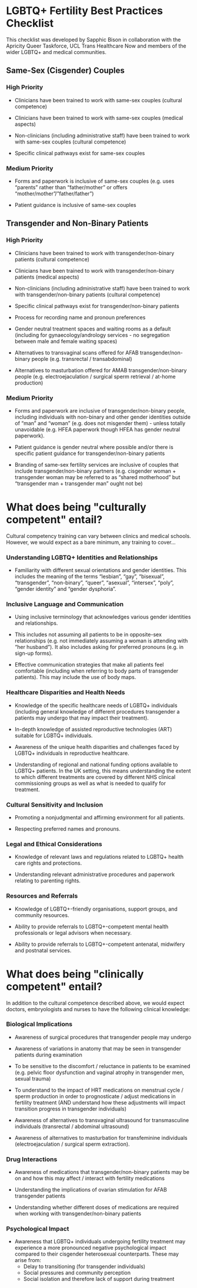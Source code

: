 # LGBTQ+ Fertility Best Practices Checklist
This checklist was developed by Sapphic Bison in collaboration with the Apricity Queer Taskforce, UCL Trans Healthcare Now and members of the wider LGBTQ+ and medical communities.

## Same-Sex (Cisgender) Couples
### High Priority
- Clinicians have been trained to work with same-sex couples (cultural competence)

- Clinicians have been trained to work with same-sex couples (medical aspects)

- Non-clinicians (including administrative staff) have been trained to work with same-sex couples (cultural competence)

- Specific clinical pathways exist for same-sex couples 

### Medium Priority
- Forms and paperwork is inclusive of same-sex couples (e.g. uses “parents” rather than “father/mother” or offers “mother/mother”/”father/father”)

- Patient guidance is inclusive of same-sex couples

## Transgender and Non-Binary Patients
### High Priority
- Clinicians have been trained to work with transgender/non-binary patients (cultural competence)

- Clinicians have been trained to work with transgender/non-binary patients (medical aspects)

- Non-clinicians (including administrative staff) have been trained to work with transgender/non-binary patients (cultural competence)

- Specific clinical pathways exist for transgender/non-binary patients

- Process for recording name and pronoun preferences

- Gender neutral treatment spaces and waiting rooms as a default (including for gynaecology/andrology services - no segregation between male and female waiting spaces)

- Alternatives to transvaginal scans offered for AFAB transgender/non-binary people (e.g. transrectal / transabdominal)

- Alternatives to masturbation offered for AMAB transgender/non-binary people (e.g. electroejaculation / surgical sperm retrieval / at-home production)

### Medium Priority
- Forms and paperwork are inclusive of transgender/non-binary people, including individuals with non-binary and other gender identities outside of “man” and “woman” (e.g. does not misgender them) - unless totally unavoidable (e.g. HFEA paperwork though HFEA has gender neutral paperwork).

- Patient guidance is gender neutral where possible and/or there is specific patient guidance for transgender/non-binary patients

- Branding of same-sex fertility services are inclusive of couples that include transgender/non-binary partners (e.g. cisgender woman + transgender woman may be referred to as “shared motherhood” but  “transgender man + transgender man” ought not be)


# What does being "culturally competent" entail?
Cultural competency training can vary between clinics and medical schools. However, we would expect as a bare minimum, any training to cover…

### Understanding LGBTQ+ Identities and Relationships
- Familiarity with different sexual orientations and gender identities. This includes the meaning of the terms “lesbian”, “gay”, “bisexual”, “transgender”, “non-binary”, “queer”, “asexual”, “intersex”, “poly”, “gender identity” and “gender dysphoria”.

### Inclusive Language and Communication
- Using inclusive terminology that acknowledges various gender identities and relationships.

- This includes not assuming all patients to be in opposite-sex relationships (e.g. not immediately assuming a woman is attending with “her husband”). It also includes asking for preferred pronouns (e.g. in sign-up forms).

- Effective communication strategies that make all patients feel comfortable (including when referring to body parts of transgender patients). This may include the use of body maps.

### Healthcare Disparities and Health Needs
- Knowledge of the specific healthcare needs of LGBTQ+ individuals (including general knowledge of different procedures transgender a patients may undergo that may impact their treatment).

- In-depth knowledge of assisted reproductive technologies (ART) suitable for LGBTQ+ individuals.

- Awareness of the unique health disparities and challenges faced by LGBTQ+ individuals in reproductive healthcare.

- Understanding of regional and national funding options available to LGBTQ+ patients. In the UK setting, this means understanding the extent to which different treatments are covered by different NHS clinical commissioning groups as well as what is needed to qualify for treatment.

### Cultural Sensitivity and Inclusion
- Promoting a nonjudgmental and affirming environment for all patients.

- Respecting preferred names and pronouns.

### Legal and Ethical Considerations
- Knowledge of relevant laws and regulations related to LGBTQ+ health care rights and protections.

- Understanding relevant administrative procedures and paperwork relating to parenting rights.

### Resources and Referrals
- Knowledge of LGBTQ+-friendly organisations, support groups, and community resources.

- Ability to provide referrals to LGBTQ+-competent mental health professionals or legal advisors when necessary.

- Ability to provide referrals to LGBTQ+-competent antenatal, midwifery and postnatal services.

# What does being "clinically competent" entail?

In addition to the cultural competence described above, we would expect doctors, embryologists and nurses to have the following clinical knowledge:

### Biological Implications 
- Awareness of surgical procedures that transgender people may undergo

- Awareness of variations in anatomy that may be seen in transgender patients during examination

- To be sensitive to the discomfort / reluctance in patients to be examined (e.g. pelvic floor dysfunction and vaginal atrophy in transgender men, sexual trauma)

- To understand to the impact of HRT medications on menstrual cycle / sperm production in order to prognosticate / adjust medications in fertility treatment (AND understand how these adjustments will impact transition progress in transgender individuals)  

- Awareness of alternatives to transvaginal ultrasound for transmasculine individuals (transrectal / abdominal ultrasound)

- Awareness of alternatives to masturbation for transfeminine individuals (electroejaculation / surgical sperm extraction).

### Drug Interactions 
- Awareness of medications that transgender/non-binary patients may be on and how this may affect / interact with fertility medications

- Understanding the implications of ovarian stimulation for AFAB transgender patients 

- Understanding whether different doses of medications are required when working with transgender/non-binary patients

### Psychological Impact
- Awareness that LGBTQ+ individuals undergoing fertility treatment may experience a more pronounced negative psychological impact compared to their cisgender heterosexual counterparts. These may arise from:
    - Delay to transitioning (for transgender individuals)
    - Social pressures and community perception 
    - Social isolation and therefore lack of support during treatment 
